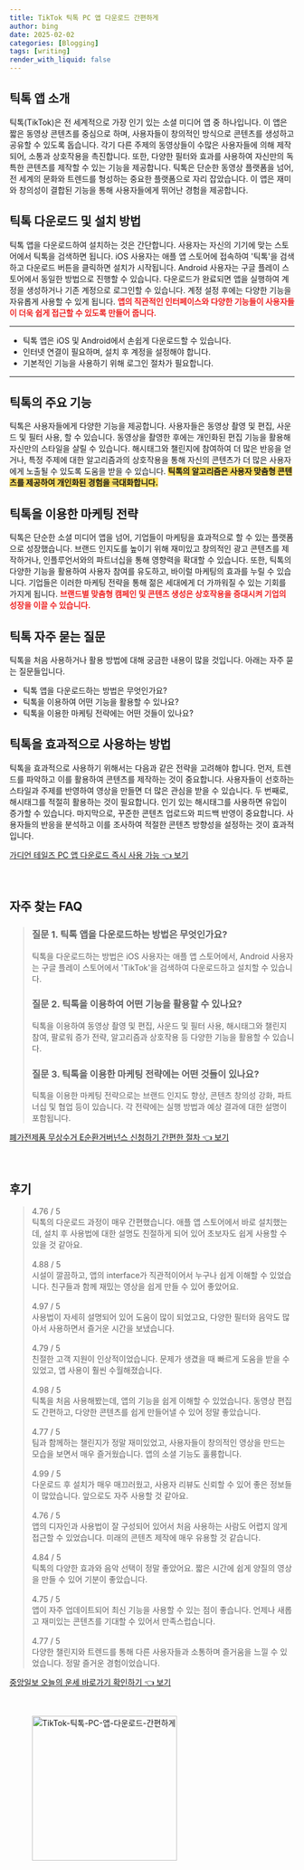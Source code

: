 ```yaml
---
title: TikTok 틱톡 PC 앱 다운로드 간편하게
author: bing
date: 2025-02-02
categories: [Blogging]
tags: [writing]
render_with_liquid: false
---
```



<h2 id='틱톡_앱_소개'>틱톡 앱 소개</h2>

<p>틱톡(TikTok)은 전 세계적으로 가장 인기 있는 소셜 미디어 앱 중 하나입니다. 이 앱은 짧은 동영상 콘텐츠를 중심으로 하며, 사용자들이 창의적인 방식으로 콘텐츠를 생성하고 공유할 수 있도록 돕습니다. 각기 다른 주제의 동영상들이 수많은 사용자들에 의해 제작되어, 소통과 상호작용을 촉진합니다. 또한, 다양한 필터와 효과를 사용하여 자신만의 독특한 콘텐츠를 제작할 수 있는 기능을 제공합니다. 틱톡은 단순한 동영상 플랫폼을 넘어, 전 세계의 문화와 트렌드를 형성하는 중요한 플랫폼으로 자리 잡았습니다. 이 앱은 재미와 창의성이 결합된 기능을 통해 사용자들에게 뛰어난 경험을 제공합니다.</p>

<h2 id='틱톡_다운로드_및_설치'>틱톡 다운로드 및 설치 방법</h2>

<p>틱톡 앱을 다운로드하여 설치하는 것은 간단합니다. 사용자는 자신의 기기에 맞는 스토어에서 틱톡을 검색하면 됩니다. iOS 사용자는 애플 앱 스토어에 접속하여 '틱톡'을 검색하고 다운로드 버튼을 클릭하면 설치가 시작됩니다. Android 사용자는 구글 플레이 스토어에서 동일한 방법으로 진행할 수 있습니다. 다운로드가 완료되면 앱을 실행하여 계정을 생성하거나 기존 계정으로 로그인할 수 있습니다. 계정 설정 후에는 다양한 기능을 자유롭게 사용할 수 있게 됩니다. <b><span style="color: #ee2323;">앱의 직관적인 인터페이스와 다양한 기능들이 사용자들이 더욱 쉽게 접근할 수 있도록 만들어 줍니다.</span></b></p>

<hr />

<ul>
    <li>틱톡 앱은 iOS 및 Android에서 손쉽게 다운로드할 수 있습니다.</li>
    <li>인터넷 연결이 필요하며, 설치 후 계정을 설정해야 합니다.</li>
    <li>기본적인 기능을 사용하기 위해 로그인 절차가 필요합니다.</li>
</ul>

<hr />

<h2 id='틱톡의_주요_기능'>틱톡의 주요 기능</h2>

<p>틱톡은 사용자들에게 다양한 기능을 제공합니다. 사용자들은 동영상 촬영 및 편집, 사운드 및 필터 사용, 할 수 있습니다. 동영상을 촬영한 후에는 개인화된 편집 기능을 활용해 자신만의 스타일을 살릴 수 있습니다. 해시태그와 챌린지에 참여하여 더 많은 반응을 얻거나, 특정 주제에 대한 알고리즘과의 상호작용을 통해 자신의 콘텐츠가 더 많은 사용자에게 노출될 수 있도록 도움을 받을 수 있습니다. <b><span style="background-color: #ffe066;">틱톡의 알고리즘은 사용자 맞춤형 콘텐츠를 제공하여 개인화된 경험을 극대화합니다.</span></b></p>

<h2 id='틱톡의_마케팅_전략'>틱톡을 이용한 마케팅 전략</h2>

<p>틱톡은 단순한 소셜 미디어 앱을 넘어, 기업들이 마케팅을 효과적으로 할 수 있는 플랫폼으로 성장했습니다. 브랜드 인지도를 높이기 위해 재미있고 창의적인 광고 콘텐츠를 제작하거나, 인플루언서와의 파트너십을 통해 영향력을 확대할 수 있습니다. 또한, 틱톡의 다양한 기능을 활용하여 사용자 참여를 유도하고, 바이럴 마케팅의 효과를 누릴 수 있습니다. 기업들은 이러한 마케팅 전략을 통해 젊은 세대에게 더 가까워질 수 있는 기회를 가지게 됩니다. <b><span style="color: #ee2323;">브랜드별 맞춤형 캠페인 및 콘텐츠 생성은 상호작용을 증대시켜 기업의 성장을 이끌 수 있습니다.</span></b></p>

<h2 id='틱톡의_자주_묻는_질문'>틱톡 자주 묻는 질문</h2>

<p>틱톡을 처음 사용하거나 활용 방법에 대해 궁금한 내용이 많을 것입니다. 아래는 자주 묻는 질문들입니다.</p>

<ul>
    <li>틱톡 앱을 다운로드하는 방법은 무엇인가요?</li>
    <li>틱톡을 이용하여 어떤 기능을 활용할 수 있나요?</li>
    <li>틱톡을 이용한 마케팅 전략에는 어떤 것들이 있나요?</li>
</ul>

<h2 id='틱톡의_효과적인_사용법'>틱톡을 효과적으로 사용하는 방법</h2>

<p>틱톡을 효과적으로 사용하기 위해서는 다음과 같은 전략을 고려해야 합니다. 먼저, 트렌드를 파악하고 이를 활용하여 콘텐츠를 제작하는 것이 중요합니다. 사용자들이 선호하는 스타일과 주제를 반영하여 영상을 만들면 더 많은 관심을 받을 수 있습니다. 두 번째로, 해시태그를 적절히 활용하는 것이 필요합니다. 인기 있는 해시태그를 사용하면 유입이 증가할 수 있습니다. 마지막으로, 꾸준한 콘텐츠 업로드와 피드백 반영이 중요합니다. 사용자들의 반응을 분석하고 이를 조사하여 적절한 콘텐츠 방향성을 설정하는 것이 효과적입니다.</p>


<p><a class="click-button" title="가디언 테일즈 PC 앱 다운로드 즉시 사용 가능" href="https://purplelist.github.io/posts/%EA%B0%80%EB%94%94%EC%96%B8-%ED%85%8C%EC%9D%BC%EC%A6%88-PC-%EC%95%B1-%EB%8B%A4%EC%9A%B4%EB%A1%9C%EB%93%9C-%EC%A6%89%EC%8B%9C-%EC%82%AC%EC%9A%A9-%EA%B0%80%EB%8A%A5/" rel="dofollow">가디언 테일즈 PC 앱 다운로드 즉시 사용 가능 👈 보기</a></p><br>
<h2 id='자주_찾는_FAQ'>자주 찾는 FAQ</h2>
<div itemscope="" itemtype="https://schema.org/FAQPage"> 
<blockquote> 
<div itemscope="" itemprop="mainEntity" itemtype="https://schema.org/Question"> 
<h3 itemprop="name">질문 1. 틱톡 앱을 다운로드하는 방법은 무엇인가요?</h3> 
<div itemscope="" itemprop="acceptedAnswer" itemtype="https://schema.org/Answer"> 
<span itemprop="text"> 
<p>틱톡을 다운로드하는 방법은 iOS 사용자는 애플 앱 스토어에서, Android 사용자는 구글 플레이 스토어에서 'TikTok'을 검색하여 다운로드하고 설치할 수 있습니다.</p> 
</span> 
</div> 
</div> 

<div itemscope="" itemprop="mainEntity" itemtype="https://schema.org/Question"> 
<h3 itemprop="name">질문 2. 틱톡을 이용하여 어떤 기능을 활용할 수 있나요?</h3> 
<div itemscope="" itemprop="acceptedAnswer" itemtype="https://schema.org/Answer"> 
<span itemprop="text"> 
<p>틱톡을 이용하여 동영상 촬영 및 편집, 사운드 및 필터 사용, 해시태그와 챌린지 참여, 팔로워 증가 전략, 알고리즘과 상호작용 등 다양한 기능을 활용할 수 있습니다.</p> 
</span> 
</div> 
</div> 

<div itemscope="" itemprop="mainEntity" itemtype="https://schema.org/Question"> 
<h3 itemprop="name">질문 3. 틱톡을 이용한 마케팅 전략에는 어떤 것들이 있나요?</h3> 
<div itemscope="" itemprop="acceptedAnswer" itemtype="https://schema.org/Answer"> 
<span itemprop="text"> 
<p>틱톡을 이용한 마케팅 전략으로는 브랜드 인지도 향상, 콘텐츠 창의성 강화, 파트너십 및 협업 등이 있습니다. 각 전략에는 실행 방법과 예상 결과에 대한 설명이 포함됩니다.</p> 
</span> 
</div> 
</div> 
</blockquote> 
</div>
<p><a class="click-button" title="폐가전제품 무상수거 E순환거버넌스 신청하기 간편한 절차" href="https://purplelist.github.io/posts/%ED%8F%90%EA%B0%80%EC%A0%84%EC%A0%9C%ED%92%88-%EB%AC%B4%EC%83%81%EC%88%98%EA%B1%B0-E%EC%88%9C%ED%99%98%EA%B1%B0%EB%B2%84%EB%84%8C%EC%8A%A4-%EC%8B%A0%EC%B2%AD%ED%95%98%EA%B8%B0-%EA%B0%84%ED%8E%B8%ED%95%9C-%EC%A0%88%EC%B0%A8/" rel="dofollow">폐가전제품 무상수거 E순환거버넌스 신청하기 간편한 절차 👈 보기</a></p><br>
<h2 id='후기'>후기</h2>
<div itemscope itemtype="https://schema.org/Product">
  <blockquote>
  <div itemprop="review" itemscope itemtype="https://schema.org/Review">
      <div itemprop="reviewRating" itemscope itemtype="https://schema.org/Rating"> <span itemprop="ratingValue">4.76</span> / <span itemprop="bestRating">5</span> </div>
      <span itemprop="reviewBody">틱톡의 다운로드 과정이 매우 간편했습니다. 애플 앱 스토어에서 바로 설치했는데, 설치 후 사용법에 대한 설명도 친절하게 되어 있어 초보자도 쉽게 사용할 수 있을 것 같아요.</span>
  </div>
  <br>
  <div itemprop="review" itemscope itemtype="https://schema.org/Review">
      <div itemprop="reviewRating" itemscope itemtype="https://schema.org/Rating"> <span itemprop="ratingValue">4.88</span> / <span itemprop="bestRating">5</span> </div>
      <span itemprop="reviewBody">시설이 깔끔하고, 앱의 interface가 직관적이어서 누구나 쉽게 이해할 수 있었습니다. 친구들과 함께 재밌는 영상을 쉽게 만들 수 있어 좋았어요.</span>
  </div>
  <br>
  <div itemprop="review" itemscope itemtype="https://schema.org/Review">
      <div itemprop="reviewRating" itemscope itemtype="https://schema.org/Rating"> <span itemprop="ratingValue">4.97</span> / <span itemprop="bestRating">5</span> </div>
      <span itemprop="reviewBody">사용법이 자세히 설명되어 있어 도움이 많이 되었고요, 다양한 필터와 음악도 많아서 사용하면서 즐거운 시간을 보냈습니다.</span>
  </div>
  <br>
  <div itemprop="review" itemscope itemtype="https://schema.org/Review">
      <div itemprop="reviewRating" itemscope itemtype="https://schema.org/Rating"> <span itemprop="ratingValue">4.79</span> / <span itemprop="bestRating">5</span> </div>
      <span itemprop="reviewBody">친절한 고객 지원이 인상적이었습니다. 문제가 생겼을 때 빠르게 도움을 받을 수 있었고, 앱 사용이 훨씬 수월해졌습니다.</span>
  </div>
  <br>
  <div itemprop="review" itemscope itemtype="https://schema.org/Review">
      <div itemprop="reviewRating" itemscope itemtype="https://schema.org/Rating"> <span itemprop="ratingValue">4.98</span> / <span itemprop="bestRating">5</span> </div>
      <span itemprop="reviewBody">틱톡을 처음 사용해봤는데, 앱의 기능을 쉽게 이해할 수 있었습니다. 동영상 편집도 간편하고, 다양한 콘텐츠를 쉽게 만들어낼 수 있어 정말 좋았습니다.</span>
  </div>
  <br>
  <div itemprop="review" itemscope itemtype="https://schema.org/Review">
      <div itemprop="reviewRating" itemscope itemtype="https://schema.org/Rating"> <span itemprop="ratingValue">4.77</span> / <span itemprop="bestRating">5</span> </div>
      <span itemprop="reviewBody">팀과 함께하는 챌린지가 정말 재미있었고, 사용자들이 창의적인 영상을 만드는 모습을 보면서 매우 즐거웠습니다. 앱의 소셜 기능도 훌륭합니다.</span>
  </div>
  <br>
  <div itemprop="review" itemscope itemtype="https://schema.org/Review">
      <div itemprop="reviewRating" itemscope itemtype="https://schema.org/Rating"> <span itemprop="ratingValue">4.99</span> / <span itemprop="bestRating">5</span> </div>
      <span itemprop="reviewBody">다운로드 후 설치가 매우 매끄러웠고, 사용자 리뷰도 신뢰할 수 있어 좋은 정보들이 많았습니다. 앞으로도 자주 사용할 것 같아요.</span>
  </div>
  <br>
  <div itemprop="review" itemscope itemtype="https://schema.org/Review">
      <div itemprop="reviewRating" itemscope itemtype="https://schema.org/Rating"> <span itemprop="ratingValue">4.76</span> / <span itemprop="bestRating">5</span> </div>
      <span itemprop="reviewBody">앱의 디자인과 사용법이 잘 구성되어 있어서 처음 사용하는 사람도 어렵지 않게 접근할 수 있었습니다. 미래의 콘텐츠 제작에 매우 유용할 것 같습니다.</span>
  </div>
  <br>
  <div itemprop="review" itemscope itemtype="https://schema.org/Review">
      <div itemprop="reviewRating" itemscope itemtype="https://schema.org/Rating"> <span itemprop="ratingValue">4.84</span> / <span itemprop="bestRating">5</span> </div>
      <span itemprop="reviewBody">틱톡의 다양한 효과와 음악 선택이 정말 좋았어요. 짧은 시간에 쉽게 양질의 영상을 만들 수 있어 기분이 좋았습니다.</span>
  </div>
  <br>
  <div itemprop="review" itemscope itemtype="https://schema.org/Review">
      <div itemprop="reviewRating" itemscope itemtype="https://schema.org/Rating"> <span itemprop="ratingValue">4.75</span> / <span itemprop="bestRating">5</span> </div>
      <span itemprop="reviewBody">앱이 자주 업데이트되어 최신 기능을 사용할 수 있는 점이 좋습니다. 언제나 새롭고 재미있는 콘텐츠를 기대할 수 있어서 만족스럽습니다.</span>
  </div>
  <br>
  <div itemprop="review" itemscope itemtype="https://schema.org/Review">
      <div itemprop="reviewRating" itemscope itemtype="https://schema.org/Rating"> <span itemprop="ratingValue">4.77</span> / <span itemprop="bestRating">5</span> </div>
      <span itemprop="reviewBody">다양한 챌린지와 트렌드를 통해 다른 사용자들과 소통하며 즐거움을 느낄 수 있었습니다. 정말 즐거운 경험이었습니다.</span>
  </div>
  </blockquote>
</div>
<p><a class="click-button" title="중앙일보 오늘의 운세 바로가기 확인하기" href="https://purplelist.github.io/posts/%EC%A4%91%EC%95%99%EC%9D%BC%EB%B3%B4-%EC%98%A4%EB%8A%98%EC%9D%98-%EC%9A%B4%EC%84%B8-%EB%B0%94%EB%A1%9C%EA%B0%80%EA%B8%B0-%ED%99%95%EC%9D%B8%ED%95%98%EA%B8%B0/" rel="dofollow">중앙일보 오늘의 운세 바로가기 확인하기 👈 보기</a></p><br>
<figure class="image"><img src="https://purplelist.github.io/assets/img/thumbnail/TikTok-틱톡-PC-앱-다운로드-간편하게.webp" alt="TikTok-틱톡-PC-앱-다운로드-간편하게" width="256" height="256"></figure>